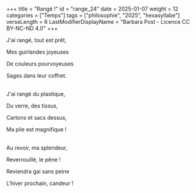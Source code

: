 +++
title = "Rangé !"
id = "range_24"
date = 2025-01-07
weight = 12
categories = ["Temps"]
tags = ["philosophie", "2025", "hexasyllabe"]
verseLength = 6
LastModifierDisplayName = "Barbara Post - Licence CC BY-NC-ND 4.0"
+++

J'ai rangé, tout est prêt,

Mes guirlandes joyeuses

De couleurs pourvoyeuses

Sages dans leur coffret.

 \
J'ai rangé du plastique,

Du verre, des tissus,

Cartons et sacs dessus,

Ma pile est magnifique !

 \
Au revoir, ma splendeur,

Reverrouillé, le pêne !

Reviendra gai sans peine

L'hiver prochain, candeur !
